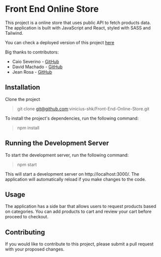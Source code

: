 # Front End Online Store

This project is a online store that uses public API to fetch products data. The application is built with JavaScript and React, styled with SASS and Tailwind.

You can check a deployed version of this project [here](https://vinicius-shk-front-end-online-store.vercel.app)

Big thanks to contributors:
 * Caio Severino - [GitHub](https://github.com/Caiosev)
 * David Machado - [GitHub](https://github.com/davidrmachado)
 * Jean Rosa - [GitHub](https://github.com/Jean-Rosa19)

## Installation

Clone the project

> git clone git@github.com:vinicius-shk/Front-End-Online-Store.git

To install the project's dependencies, run the following command:

> npm install

## Running the Development Server

To start the development server, run the following command:

> npm start


This will start a development server on http://localhost:3000/. The application will automatically reload if you make changes to the code.

## Usage

The application has a side bar that allows users to request products based on categories. You can add products to cart and review your cart before proceed to checkout.

## Contributing

If you would like to contribute to this project, please submit a pull request with your proposed changes.
